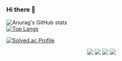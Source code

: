 ### Hi there 👋

<!--
**Jeongp4939/Jeongp4939** is a ✨ _special_ ✨ repository because its `README.md` (this file) appears on your GitHub profile.

Here are some ideas to get you started:

- 🔭 I’m currently working on ...
- 🌱 I’m currently learning ...
- 👯 I’m looking to collaborate on ...
- 🤔 I’m looking for help with ...
- 💬 Ask me about ...
- 📫 How to reach me: ...
- 😄 Pronouns: ...
- ⚡ Fun fact: ...
-->


![Anurag's GitHub stats](https://github-readme-stats.vercel.app/api?username=Jeongp4939&show_icons=true&theme=radical)</br>
[![Top Langs](https://github-readme-stats.vercel.app/api/top-langs/?username=Jeongp4939&layout=compact)](https://github.com/anuraghazra/github-readme-stats)</br>

[![Solved.ac Profile](http://mazassumnida.wtf/api/generate_badge?boj=jeongp12)](https://solved.ac/jeongp12)<br/>

<div align="center">
  <img src="https://img.shields.io/badge/Python-3776AB?style=flat&logo=Python&logoColor=white" />
	<img src="https://img.shields.io/badge/JavaScript-F7DF1E?style=flat&logo=JavaScript&logoColor=white" />
	<img src="https://img.shields.io/badge/HTML5-E34F26?style=flat&logo=HTML5&logoColor=white" />
	<img src="https://img.shields.io/badge/CSS3-1572B6?style=flat&logo=CSS3&logoColor=white" />
</div>
